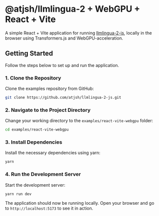# @atjsh/llmlingua-2 + WebGPU + React + Vite

A simple React + Vite application for running [llmlingua-2-js](https://github.com/atjsh/llmlingua-2-js), locally in the browser using Transformers.js and WebGPU-acceleration.

## Getting Started

Follow the steps below to set up and run the application.

### 1. Clone the Repository

Clone the examples repository from GitHub:

```sh
git clone https://github.com/atjsh/llmlingua-2-js.git
```

### 2. Navigate to the Project Directory

Change your working directory to the `examples/react-vite-webgpu` folder:

```sh
cd examples/react-vite-webgpu
```

### 3. Install Dependencies

Install the necessary dependencies using yarn:

```sh
yarn
```

### 4. Run the Development Server

Start the development server:

```sh
yarn run dev
```

The application should now be running locally. Open your browser and go to `http://localhost:5173` to see it in action.
